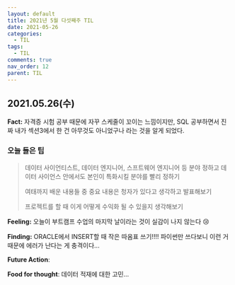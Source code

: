 ```yaml
---
layout: default
title: 2021년 5월 다섯째주 TIL
date: 2021-05-26
categories:
  - TIL
tags:
  - TIL
comments: true
nav_order: 12
parent: TIL
---
```




## 2021.05.26(수)

**Fact:** 자격증 시험 공부 때문에 자꾸 스케줄이 꼬이는 느낌이지만, SQL 공부하면서 진짜 내가 섹션3에서 한 건 아무것도 아니었구나 라는 것을 알게 되었다.

### 오늘 들은 팁

> 데이터 사이언티스트, 데이터 엔지니어, 스프트웨어 엔지니어 등 분야 정하고 데이터 사이언스 안에서도 본인이 특화시킬 분야를 빨리 정하기
>
> 여태까지 배운 내용들 중 중요 내용은 청자가 있다고 생각하고 발표해보기
>
> 프로젝트를 할 때 이게 어떻게 수익화 될 수 있을지 생각해보기

**Feeling:** 오늘이 부트캠프 수업의 마지막 날이라는 것이 실감이 나지 않는다 :cry:

**Finding:** ORACLE에서 INSERT할 때 작은 따옴표 쓰기!!!! 파이썬만 쓰다보니 이런 거 때문에 에러가 난다는 게 충격이다...

**Future Action**: 

**Food for thought**: 데이터 적재에 대한 고민...

